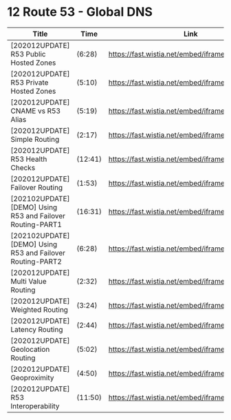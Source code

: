 # 12 Route 53 - Global DNS

Title | Time | Link
---|---|---
[202012UPDATE] R53 Public Hosted Zones | (6:28) | https://fast.wistia.net/embed/iframe/7sjoowleyt
[202012UPDATE] R53 Private Hosted Zones | (5:10) | https://fast.wistia.net/embed/iframe/2ebn9sayiu
[202012UPDATE] CNAME vs R53 Alias | (5:19) | https://fast.wistia.net/embed/iframe/mq74rialcl
[202012UPDATE] Simple Routing | (2:17) | https://fast.wistia.net/embed/iframe/ve5zufi2gu
[202012UPDATE] R53 Health Checks | (12:41) | https://fast.wistia.net/embed/iframe/gd8kz7thhz
[202012UPDATE] Failover Routing | (1:53) | https://fast.wistia.net/embed/iframe/qhgvxurk9t
[202102UPDATE] [DEMO] Using R53 and Failover Routing-PART1 | (16:31) | https://fast.wistia.net/embed/iframe/l01knvwvv8
[202102UPDATE] [DEMO] Using R53 and Failover Routing-PART2 | (6:28) | https://fast.wistia.net/embed/iframe/19eai5ijxv
[202012UPDATE] Multi Value Routing | (2:32) | https://fast.wistia.net/embed/iframe/084rbm29yw
[202012UPDATE] Weighted Routing | (3:24) | https://fast.wistia.net/embed/iframe/jx32gp709k
[202012UPDATE] Latency Routing | (2:44) | https://fast.wistia.net/embed/iframe/9mj7xptni4
[202012UPDATE] Geolocation Routing | (5:02) | https://fast.wistia.net/embed/iframe/732hos80yg
[202012UPDATE] Geoproximity | (4:50) | https://fast.wistia.net/embed/iframe/skqtnburnc
[202012UPDATE] R53 Interoperability | (11:50) | https://fast.wistia.net/embed/iframe/m1qmtmquqg
